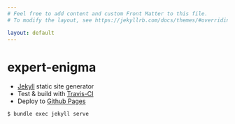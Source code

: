 ```yaml
---
# Feel free to add content and custom Front Matter to this file.
# To modify the layout, see https://jekyllrb.com/docs/themes/#overriding-theme-defaults

layout: default
---
```

# expert-enigma
- [Jekyll](https://jekyllrb.com/) static site generator
- Test & build with [Travis-CI](https://docs.travis-ci.com/)
- Deploy to [Github Pages](https://pages.github.com/)

```
$ bundle exec jekyll serve
```
